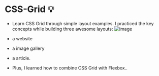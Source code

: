 # CSS-Grid :bulb: 

- Learn CSS Grid through simple layout examples. I practiced the key concepts while building three awesome layouts:
 ![image](https://github.com/Hager-elhwarii/CSS-Grid/assets/80959882/4aa9272b-4096-4167-9fc7-a05e126a4c81)

- a website
- a image gallery
- a article.

- Plus, I  learned how to combine CSS Grid with Flexbox..
